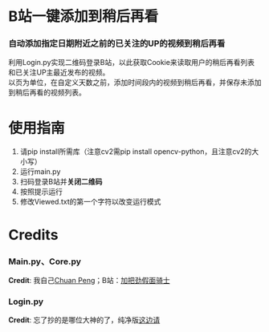 # B站一键添加到稍后再看
### 自动添加指定日期附近之前的已关注的UP的视频到稍后再看
利用Login.py实现二维码登录B站，以此获取Cookie来读取用户的稍后再看列表和已关注UP主最近发布的视频。\
以页为单位，在自定义天数之前，添加时间段内的视频到稍后再看，并保存未添加到稍后再看的视频列表。
# 使用指南
1. 请pip install所需库（注意cv2需pip install opencv-python，且注意cv2的大小写）
2. 运行main.py
3. 扫码登录B站并**关闭二维码**
4. 按照提示运行
5. 修改Viewed.txt的第一个字符以改变运行模式

# Credits
### Main.py、Core.py
**Credit**: 我自己[Chuan Peng][1]；B站：[加把劲假面骑士][2]
### Login.py
**Credit**: 忘了抄的是哪位大神的了，纯净版[这边请][3]


[1]: https://erichuanp.com
[2]: https://space.bilibili.com/4689754
[3]: https://github.com/CreeberSlime/Bilibili_Cookie_QRCodeLogin
